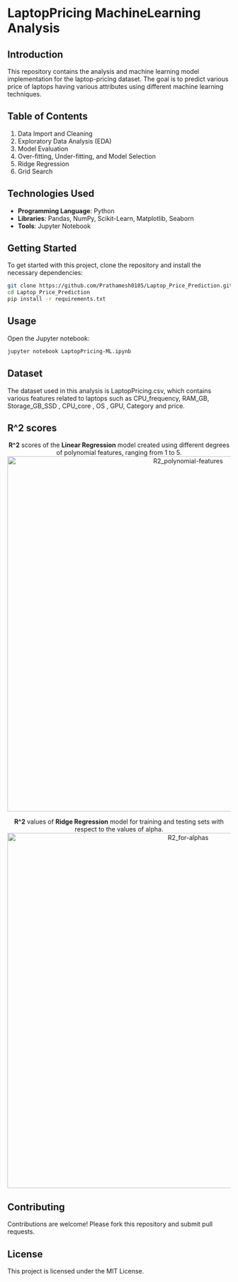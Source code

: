 # LaptopPricing MachineLearning Analysis

## Introduction
This repository contains the analysis and machine learning model implementation for the laptop-pricing dataset. The goal is to predict various price of laptops having various attributes using different machine learning techniques.

## Table of Contents
1. Data Import and Cleaning
2. Exploratory Data Analysis (EDA)
3. Model Evaluation
4. Over-fitting, Under-fitting, and Model Selection
5. Ridge Regression
6. Grid Search

## Technologies Used
- **Programming Language**: Python
- **Libraries**: Pandas, NumPy, Scikit-Learn, Matplotlib, Seaborn
- **Tools**: Jupyter Notebook

## Getting Started
To get started with this project, clone the repository and install the necessary dependencies:
```bash
git clone https://github.com/Prathamesh0105/Laptop_Price_Prediction.git
cd Laptop_Price_Prediction
pip install -r requirements.txt
```

## Usage
Open the Jupyter notebook:
```bash
jupyter notebook LaptopPricing-ML.ipynb
```

## Dataset
The dataset used in this analysis is LaptopPricing.csv, which contains various features related to laptops such as CPU_frequency, RAM_GB, Storage_GB_SSD , CPU_core , OS , GPU, Category and price.

## R^2 scores
<div align="center">
  
  **R^2** scores of the **Linear Regression** model created using different degrees of polynomial features, ranging from 1 to 5.
  <img src="src/R2_1.png" alt="R2_polynomial-features" width="800"/>
  
  **R^2** values of **Ridge Regression** model for training and testing sets with respect to the values of alpha.
  <img src="src/R2_2.png" alt="R2_for-alphas" width="800"/>
</div>

## Contributing
Contributions are welcome! Please fork this repository and submit pull requests.

## License
This project is licensed under the MIT License.
